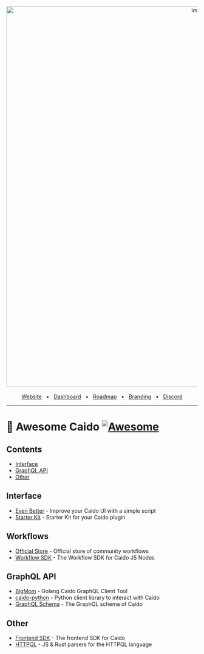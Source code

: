 <div align="center">
  <img width="1000" alt="image" src="https://user-images.githubusercontent.com/6225588/211916659-567751d1-0225-402b-9141-4145c18b0834.png">

  <br />
  <br />
  <a href="https://caido.io/">Website</a>
  <span>&nbsp;&nbsp;•&nbsp;&nbsp;</span>
  <a href="https://dashboard.caido.io/">Dashboard</a>
  <span>&nbsp;&nbsp;•&nbsp;&nbsp;</span>
  <a href="https://links.caido.io/roadmap">Roadmap</a>
  <span>&nbsp;&nbsp;•&nbsp;&nbsp;</span>
  <a href="https://github.com/caido/caido/tree/main/brand">Branding</a>
  <span>&nbsp;&nbsp;•&nbsp;&nbsp;</span>
  <a href="https://links.caido.io/www-discord" target="_blank">Discord</a>
  <br />
  <hr />
</div>

# 🔗 Awesome Caido [![Awesome](https://awesome.re/badge.svg)](https://awesome.re)

## Contents

- [Interface](#interface)
- [GraphQL API](#graphql-api)
- [Other](#other)

## Interface

- [Even Better](https://github.com/bebiksior/EvenBetter) - Improve your Caido UI with a simple script
- [Starter Kit](https://github.com/caido/starterkit-plugin) - Starter Kit for your Caido plugin

## Workflows

- [Official Store](https://github.com/caido/workflows) - Official store of community workflows
- [Workflow SDK](https://github.com/caido/sdk-workflow) - The Workflow SDK for Caido JS Nodes

## GraphQL API

- [BigMom](https://github.com/Dyrandy/bigmom) - Golang Caido GraphQL Client Tool
- [caido-python](https://github.com/thiezn/caido-python) - Python client library to interact with Caido
- [GraphQL Schema](https://github.com/caido/caido/blob/main/plugin/schema.graphql) - The GraphQL schema of Caido

## Other

- [Frontend SDK](https://github.com/caido/sdk-frontend) - The frontend SDK for Caido
- [HTTPQL](https://github.com/caido/httpql) - JS & Rust parsers for the HTTPQL language
